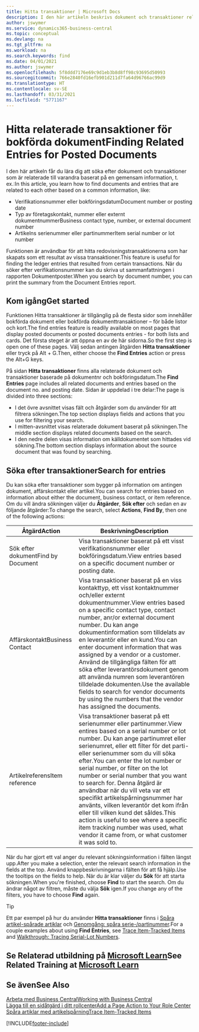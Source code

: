 ```yaml
---
title: Hitta transaktioner | Microsoft Docs
description: I den här artikeln beskrivs dokument och transaktioner relaterar till varandra
author: jswymer
ms.service: dynamics365-business-central
ms.topic: conceptual
ms.devlang: na
ms.tgt_pltfrm: na
ms.workload: na
ms.search.keywords: find
ms.date: 04/01/2021
ms.author: jswymer
ms.openlocfilehash: 5f8ddd7176e69c9d1eb3b8d8ff98c93695d50993
ms.sourcegitcommit: 766e2840fd16efb901d211d7fa64d96766ac99d9
ms.translationtype: HT
ms.contentlocale: sv-SE
ms.lasthandoff: 03/31/2021
ms.locfileid: "5771167"
---
```

# <a name="finding-related-entries-for-posted-documents"></a><span data-ttu-id="d9296-103">Hitta relaterade transaktioner för bokförda dokument</span><span class="sxs-lookup"><span data-stu-id="d9296-103">Finding Related Entries for Posted Documents</span></span> 

<span data-ttu-id="d9296-104">I den här artikeln får du lära dig att söka efter dokument och transaktioner som är relaterade till varandra baserat på en gemensam information, t. ex.:</span><span class="sxs-lookup"><span data-stu-id="d9296-104">In this article, you learn how to find documents and entries that are related to each other based on a common information, like:</span></span>

- <span data-ttu-id="d9296-105">Verifikationsnummer eller bokföringsdatum</span><span class="sxs-lookup"><span data-stu-id="d9296-105">Document number or posting date</span></span>
- <span data-ttu-id="d9296-106">Typ av företagskontakt, nummer eller externt dokumentnummer</span><span class="sxs-lookup"><span data-stu-id="d9296-106">Business contact type, number, or external document number</span></span>
- <span data-ttu-id="d9296-107">Artikelns serienummer eller partinummer</span><span class="sxs-lookup"><span data-stu-id="d9296-107">Item serial number or lot number</span></span>

<span data-ttu-id="d9296-108">Funktionen är användbar för att hitta redovisningstransaktionerna som har skapats som ett resultat av vissa transaktioner.</span><span class="sxs-lookup"><span data-stu-id="d9296-108">This feature is useful for finding the ledger entries that resulted from certain transactions.</span></span> <span data-ttu-id="d9296-109">När du söker efter verifikationsnummer kan du skriva ut sammanfattningen i rapporten Dokumentposter.</span><span class="sxs-lookup"><span data-stu-id="d9296-109">When you search by document number, you can print the summary from the Document Entries report.</span></span>

## <a name="get-started"></a><span data-ttu-id="d9296-110">Kom igång</span><span class="sxs-lookup"><span data-stu-id="d9296-110">Get started</span></span>

<span data-ttu-id="d9296-111">Funktionen Hitta transaktioner är tillgänglig på de flesta sidor som innehåller bokförda dokument eller bokförda dokumenttransaktioner – för både listor och kort.</span><span class="sxs-lookup"><span data-stu-id="d9296-111">The find entries feature is readily available on most pages that display posted documents or posted documents entries - for both lists and cards.</span></span> <span data-ttu-id="d9296-112">Det första steget är att öppna en av de här sidorna.</span><span class="sxs-lookup"><span data-stu-id="d9296-112">So the first step is open one of these pages.</span></span> <span data-ttu-id="d9296-113">Välj sedan antingen åtgärden **Hitta transaktioner** eller tryck på Alt + G.</span><span class="sxs-lookup"><span data-stu-id="d9296-113">Then, either choose the **Find Entries** action or press the Alt+G keys.</span></span>

<span data-ttu-id="d9296-114">På sidan **Hitta transaktioner** finns alla relaterade dokument och transaktioner baserade på dokumentnr och bokföringsdatum.</span><span class="sxs-lookup"><span data-stu-id="d9296-114">The **Find Entries** page  includes all related documents and entries based on the document no. and posting date.</span></span> <span data-ttu-id="d9296-115">Sidan är uppdelad i tre delar:</span><span class="sxs-lookup"><span data-stu-id="d9296-115">The page is divided into three sections:</span></span>

- <span data-ttu-id="d9296-116">I det övre avsnittet visas fält och åtgärder som du använder för att filtrera sökningen.</span><span class="sxs-lookup"><span data-stu-id="d9296-116">The top section displays fields and actions that you use for filtering your search.</span></span>
- <span data-ttu-id="d9296-117">I mitten-avsnittet visas relaterade dokument baserat på sökningen.</span><span class="sxs-lookup"><span data-stu-id="d9296-117">The middle section displays related documents based on the search.</span></span>
- <span data-ttu-id="d9296-118">I den nedre delen visas information om källdokumentet som hittades vid sökning.</span><span class="sxs-lookup"><span data-stu-id="d9296-118">The bottom section displays information about the source document that was found by searching.</span></span>


<!--
 There are two ways to open this page:

- Choose the ![Lightbulb that opens the Tell Me feature](media/ui-search/search_small.png "Tell me what you want to do") icon, enter **Find Entries**, and then choose the related link.

    With this way, the **Find Entries** page might be empty, and you'll have to start searching for entries from scratch.
    
- Open a page that displays posted documents or posted documents entries, either a list or a card. Then, locate and select the **Find Entries** action.

    With this way, the **Find Entries**, page will include all related documents and entries based on the document no. and posting date.


    > [!TIP]
    > If you are on a page that has the **Find Entries** action, press crtl+G to open the **Find Entries** page directly. 
-->

## <a name="search-for-entries"></a><span data-ttu-id="d9296-119">Söka efter transaktioner</span><span class="sxs-lookup"><span data-stu-id="d9296-119">Search for entries</span></span>

<span data-ttu-id="d9296-120">Du kan söka efter transaktioner som bygger på information om antingen dokument, affärskontakt eller artikel.</span><span class="sxs-lookup"><span data-stu-id="d9296-120">You can search for entries based on information about either the document, business contact, or item reference.</span></span> <span data-ttu-id="d9296-121">Om du vill ändra sökningen väljer du **Åtgärder**, **Sök efter** och sedan en av följande åtgärder:</span><span class="sxs-lookup"><span data-stu-id="d9296-121">To change the search, select **Actions**, **Find By**, then one of the following actions:</span></span>

|<span data-ttu-id="d9296-122">Åtgärd</span><span class="sxs-lookup"><span data-stu-id="d9296-122">Action</span></span>|<span data-ttu-id="d9296-123">Beskrivning</span><span class="sxs-lookup"><span data-stu-id="d9296-123">Description</span></span>|
|------|-----------|
|<span data-ttu-id="d9296-124">Sök efter dokument</span><span class="sxs-lookup"><span data-stu-id="d9296-124">Find by Document</span></span>|<span data-ttu-id="d9296-125">Visa transaktioner baserat på ett visst verifikationsnummer eller bokföringsdatum.</span><span class="sxs-lookup"><span data-stu-id="d9296-125">View entries based on a specific document number or posting date.</span></span>|
|<span data-ttu-id="d9296-126">Affärskontakt</span><span class="sxs-lookup"><span data-stu-id="d9296-126">Business Contact</span></span> |<span data-ttu-id="d9296-127">Visa transaktioner baserat på en viss kontakttyp, ett visst kontaktnummer och/eller externt dokumentnummer.</span><span class="sxs-lookup"><span data-stu-id="d9296-127">View entries based on a specific contact type, contact number, anr/or external document number.</span></span> <span data-ttu-id="d9296-128">Du kan ange dokumentinformation som tilldelats av en leverantör eller en kund.</span><span class="sxs-lookup"><span data-stu-id="d9296-128">You can enter document information that was assigned by a vendor or a customer.</span></span> <span data-ttu-id="d9296-129">Använd de tillgängliga fälten för att söka efter leverantörsdokument genom att använda numren som leverantören tilldelade dokumenten.</span><span class="sxs-lookup"><span data-stu-id="d9296-129">Use the available fields to search for vendor documents by using the numbers that the vendor has assigned the documents.</span></span>|
|<span data-ttu-id="d9296-130">Artikelreferens</span><span class="sxs-lookup"><span data-stu-id="d9296-130">Item reference</span></span>|<span data-ttu-id="d9296-131">Visa transaktioner baserat på ett serienummer eller partinummer.</span><span class="sxs-lookup"><span data-stu-id="d9296-131">View entires based on a serial number or lot number.</span></span> <span data-ttu-id="d9296-132">Du kan ange partinumret eller serienumret, eller ett filter för det parti- eller serienummer som du vill söka efter.</span><span class="sxs-lookup"><span data-stu-id="d9296-132">You can enter the lot number or serial number, or filter on the lot number or serial number that you want to search for.</span></span> <span data-ttu-id="d9296-133">Denna åtgärd är användbar när du vill veta var ett specifikt artikelspårningsnummer har använts, vilken leverantör det kom ifrån eller till vilken kund det såldes.</span><span class="sxs-lookup"><span data-stu-id="d9296-133">This action is useful to see where a specific item tracking number was used, what vendor it came from, or what customer it was sold to.</span></span>|

<span data-ttu-id="d9296-134">När du har gjort ett val anger du relevant sökningsinformation i fälten längst upp.</span><span class="sxs-lookup"><span data-stu-id="d9296-134">After you make a selection, enter the relevant search information in the fields at the top.</span></span> <span data-ttu-id="d9296-135">Använd knappbeskrivningarna i fälten för att få hjälp.</span><span class="sxs-lookup"><span data-stu-id="d9296-135">Use the tooltips on the fields to help.</span></span> <span data-ttu-id="d9296-136">När du är klar väljer du **Sök** för att starta sökningen.</span><span class="sxs-lookup"><span data-stu-id="d9296-136">When you're finished, choose **Find** to start the search.</span></span> <span data-ttu-id="d9296-137">Om du ändrar något av filtren, måste du välja **Sök** igen.</span><span class="sxs-lookup"><span data-stu-id="d9296-137">If you change any of the filters, you have to choose **Find** again.</span></span>

> [!TIP]
> <span data-ttu-id="d9296-138">Ett par exempel på hur du använder **Hitta transaktioner** finns i [Spåra artikel-spårade artiklar](inventory-how-to-trace-item-tracked-items.md) och [Genomgång: spåra serie-/partinummer](walkthrough-tracing-serial-lot-numbers.md).</span><span class="sxs-lookup"><span data-stu-id="d9296-138">For a couple examples about using **Find Entries**, see [Trace Item-Tracked Items](inventory-how-to-trace-item-tracked-items.md) and [Walkthrough: Tracing Serial-Lot Numbers](walkthrough-tracing-serial-lot-numbers.md).</span></span>

## <a name="see-related-training-at-microsoft-learn"></a><span data-ttu-id="d9296-139">Se Relaterad utbildning på [Microsoft Learn](/learn/modules/user-interface-dynamics-365-business-central/index)</span><span class="sxs-lookup"><span data-stu-id="d9296-139">See Related Training at [Microsoft Learn](/learn/modules/user-interface-dynamics-365-business-central/index)</span></span>

## <a name="see-also"></a><span data-ttu-id="d9296-140">Se även</span><span class="sxs-lookup"><span data-stu-id="d9296-140">See Also</span></span>

[<span data-ttu-id="d9296-141">Arbeta med Business Central</span><span class="sxs-lookup"><span data-stu-id="d9296-141">Working with Business Central</span></span>](ui-work-product.md)  
[<span data-ttu-id="d9296-142">Lägga till en sidåtgärd i ditt rollcenter</span><span class="sxs-lookup"><span data-stu-id="d9296-142">Add a Page Action to Your Role Center</span></span>](ui-bookmarks.md)  
[<span data-ttu-id="d9296-143">Spåra artiklar med artikelspårning</span><span class="sxs-lookup"><span data-stu-id="d9296-143">Trace Item-Tracked Items</span></span>](inventory-how-to-trace-item-tracked-items.md)  


[!INCLUDE[footer-include](includes/footer-banner.md)]